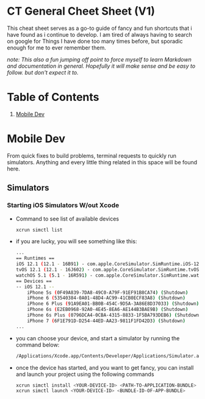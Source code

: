 # CT General Cheet Sheet (V1)

This cheat sheet serves as a go-to guide of fancy and fun shortcuts that i have found as i continue to develop. 
I am tired of always having to search on google for Things I have done too many times before, but sporadic enough
for me to ever remember them.

*note: This also a fun jumping off point to force myself to learn Markdown and documentation in general. Hopefully it will make sense and be easy to follow. but don't expect it to.*

# Table of Contents
1. [Mobile Dev](#Mobile-Dev)

# Mobile Dev
From quick fixes to build problems, terminal requests to quickly run simulators. Anything and every little thing related in this space will be found here.

## Simulators

### Starting iOS Simulators W/out Xcode

- Command to see list of available devices
    ```sh
    xcrun simctl list
    ```
- if you are lucky, you will see something like this:
    ```sh
    ...
    == Runtimes ==
    iOS 12.1 (12.1 - 16B91) - com.apple.CoreSimulator.SimRuntime.iOS-12-1 
    tvOS 12.1 (12.1 - 16J602) - com.apple.CoreSimulator.SimRuntime.tvOS-12-1 
    watchOS 5.1 (5.1 - 16R591) - com.apple.CoreSimulator.SimRuntime.watchOS-5-1 
    == Devices ==
    -- iOS 12.1 --
        iPhone 5s (0F49A839-7DA8-49C0-A79F-91EF91B8CA74) (Shutdown) 
        iPhone 6 (53540384-0A01-48D4-AC99-41CB0ECF83A8) (Shutdown) 
        iPhone 6 Plus (91A9EA01-BB0B-454C-9D5A-3A86E8D37033) (Shutdown) 
        iPhone 6s (E2EB0968-92A0-4E45-8EA6-AE144B3BAE9B) (Shutdown) 
        iPhone 6s Plus (0796DCA4-0CBA-4315-8833-1F5BA793DEB6) (Shutdown) 
        iPhone 7 (6F1E791D-D254-44ED-AA23-9811F1FD42D3) (Shutdown)
    ...
    ```
- you can choose your device, and start a simulator by running the command below:
    ```sh
    /Applications/Xcode.app/Contents/Developer/Applications/Simulator.app/Contents/MacOS/Simulator -CurrentDeviceUDID <YOUR-DEVICE-ID>
    ```
- once the device has started, and you want to get fancy, you can install and launch your project using the following commands
    ```sh
    xcrun simctl install <YOUR-DEVICE-ID> <PATH-TO-APPLICATION-BUNDLE>
    xcrun simctl launch <YOUR-DEVICE-ID> <BUNDLE-ID-OF-APP-BUNDLE>
    ```